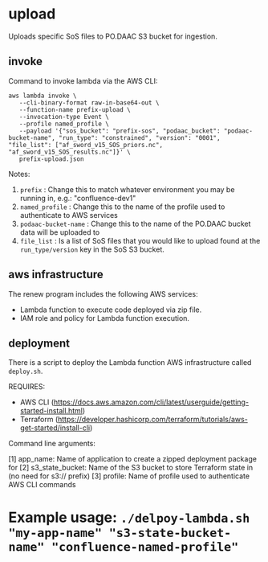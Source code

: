 # upload

Uploads specific SoS files to PO.DAAC S3 bucket for ingestion.

## invoke

Command to invoke lambda via the AWS CLI:

```
aws lambda invoke \
   --cli-binary-format raw-in-base64-out \
   --function-name prefix-upload \
   --invocation-type Event \
   --profile named_profile \
   --payload '{"sos_bucket": "prefix-sos", "podaac_bucket": "podaac-bucket-name", "run_type": "constrained", "version": "0001", "file_list": ["af_sword_v15_SOS_priors.nc", "af_sword_v15_SOS_results.nc"]}' \
   prefix-upload.json
```

Notes:

1. `prefix` : Change this to match whatever environment you may be running in, e.g.: "confluence-dev1"
2. `named_profile` : Change this to the name of the profile used to authenticate to AWS services
3. `podaac-bucket-name` : Change this to the name of the PO.DAAC bucket data will be uploaded to
4. `file_list` : Is a list of SoS files that you would like to upload found at the `run_type/version` key in the SoS S3 bucket.

## aws infrastructure

The renew program includes the following AWS services:

- Lambda function to execute code deployed via zip file.
- IAM role and policy for Lambda function execution.

## deployment

There is a script to deploy the Lambda function AWS infrastructure called `deploy.sh`.

REQUIRES:

- AWS CLI (<https://docs.aws.amazon.com/cli/latest/userguide/getting-started-install.html>)
- Terraform (<https://developer.hashicorp.com/terraform/tutorials/aws-get-started/install-cli>)

Command line arguments:

 [1] app_name: Name of application to create a zipped deployment package for
 [2] s3_state_bucket: Name of the S3 bucket to store Terraform state in (no need for s3:// prefix)
 [3] profile: Name of profile used to authenticate AWS CLI commands

# Example usage: `./delpoy-lambda.sh "my-app-name" "s3-state-bucket-name" "confluence-named-profile"`
